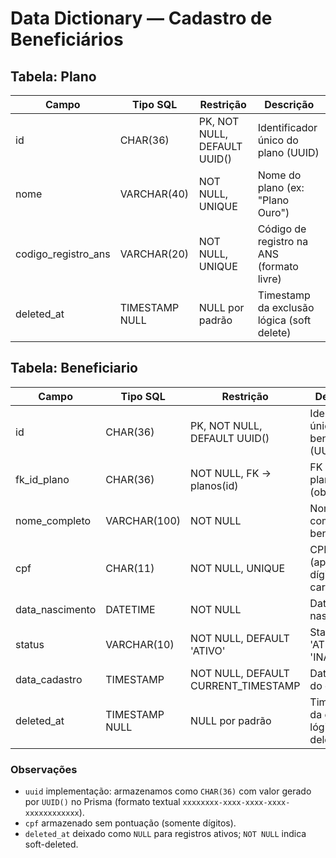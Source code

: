 # Data Dictionary — Cadastro de Beneficiários

## Tabela: Plano
| Campo                 | Tipo SQL         | Restrição                    | Descrição |
|-----------------------|------------------|------------------------------|----------|
| id                  | CHAR(36)         | PK, NOT NULL, DEFAULT UUID() | Identificador único do plano (UUID) |
| nome                  | VARCHAR(40)     | NOT NULL, UNIQUE             | Nome do plano (ex: "Plano Ouro") |
| codigo_registro_ans   | VARCHAR(20)      | NOT NULL, UNIQUE             | Código de registro na ANS (formato livre) |
| deleted_at            | TIMESTAMP NULL   | NULL por padrão              | Timestamp da exclusão lógica (soft delete) |

## Tabela: Beneficiario
| Campo                 | Tipo SQL         | Restrição                    | Descrição |
|-----------------------|------------------|------------------------------|----------|
| id       | CHAR(36)         | PK, NOT NULL, DEFAULT UUID() | Identificador único do beneficiário (UUID) |
| fk_id_plano           | CHAR(36)         | NOT NULL, FK -> planos(id)   | FK para o plano (obrigatório) |
| nome_completo         | VARCHAR(100)     | NOT NULL                     | Nome completo do beneficiário |
| cpf                   | CHAR(11)         | NOT NULL, UNIQUE             | CPF (apenas dígitos, 11 caracteres) |
| data_nascimento       | DATETIME         | NOT NULL                     | Data de nascimento |
| status                | VARCHAR(10)      | NOT NULL, DEFAULT 'ATIVO'    | Status: 'ATIVO' ou 'INATIVO' |
| data_cadastro         | TIMESTAMP       | NOT NULL, DEFAULT CURRENT_TIMESTAMP | Data/hora do cadastro |
| deleted_at            | TIMESTAMP NULL    | NULL por padrão              | Timestamp da exclusão lógica (soft delete) |

### Observações
- `uuid` implementação: armazenamos como `CHAR(36)` com valor gerado por `UUID()` no Prisma (formato textual `xxxxxxxx-xxxx-xxxx-xxxx-xxxxxxxxxxxx`).
- `cpf` armazenado sem pontuação (somente dígitos). 
- `deleted_at` deixado como `NULL` para registros ativos; `NOT NULL` indica soft-deleted.
